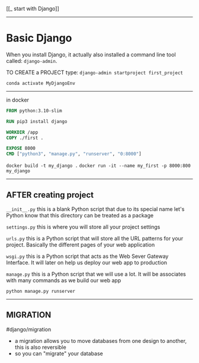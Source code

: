 [[_ start with Django]]


----
# Basic Django
When you install Django, it actually also installed a command line tool called: `django-admin`.

TO CREATE a PROJECT type:
`django-admin startproject first_project`

`conda activate MyDjangoEnv`

----
in docker 
```Dockerfile
FROM python:3.10-slim

RUN pip3 install django

WORKDIR /app
COPY ./first .

EXPOSE 8000
CMD ["python3", "manage.py", "runserver", "0:8000"]
```

`docker build -t my_django .`
`docker run -it --name my_first -p 8000:800 my_django`

----
## AFTER creating project
`__init__.py` this is a blank Python script that due to its special name let's Python know that this directory can be treated as a package

`settings.py`  this is where you will store all your project settings

`urls.py` this is a Python script that will store all the URL patterns for your project. Basically the different pages of your web application

`wsgi.py` this is a Python script that acts as the Web Sever Gateway Interface. It will later on help us deploy our web app to production

`manage.py` this is a Python script that we will use a lot. It will be associates with many commands as we build our web app

`python manage.py runserver`

---
## MIGRATION
#django/migration
- a migration allows you to move databases from one design to another, this is also reversible
- so you can "migrate" your database















